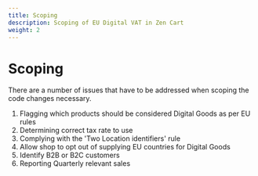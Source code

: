 ```yaml
---
title: Scoping
description: Scoping of EU Digital VAT in Zen Cart 
weight: 2
---
```


Scoping
============

There are a number of issues that have to be addressed when scoping the code changes necessary.
1. Flagging which products should be considered Digital Goods as per EU rules
2. Determining correct tax rate to  use
3. Complying with the 'Two Location identifiers' rule
4. Allow shop to opt out of supplying EU countries for Digital Goods
5. Identify B2B or B2C customers
6. Reporting Quarterly relevant sales

 
